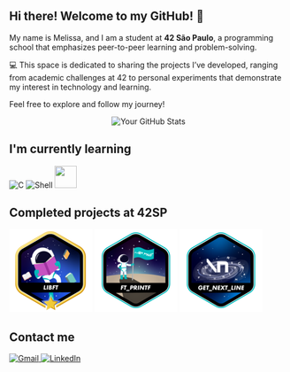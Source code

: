 ## Hi there! Welcome to my GitHub! 👋

My name is Melissa, and I am a student at **42 São Paulo**, a programming school that emphasizes peer-to-peer learning and problem-solving.

💻 This space is dedicated to sharing the projects I’ve developed, ranging from academic challenges at 42 to personal experiments that demonstrate my interest in technology and learning.

Feel free to explore and follow my journey!

<p align="center">
  <img src="https://github-readme-stats.vercel.app/api?username=meandrad&show_icons=true&theme=graywhite" alt="Your GitHub Stats"/>
</p>

## I'm currently learning

![C](https://img.icons8.com/fluency/48/000000/c-programming.png)
![Shell](https://img.icons8.com/fluency/48/000000/console.png)
<img src="https://cdn.jsdelivr.net/gh/devicons/devicon/icons/linux/linux-original.svg" width="40" height="40" />

## Completed projects at 42SP

[![Libft](./badges/libftm.png)](https://github.com/meandrad/libft)
[![Printf](./badges/ft_printfe.png)](https://github.com/meandrad/ft_printf)
[![get_next_line](./badges/get_next_linee.png)](https://github.com/meandrad/get_next_line)

## Contact me
<a href="mailto:memejaragua@gmail.com">
  <img src="https://img.icons8.com/color/48/000000/gmail-new.png" alt="Gmail" width="48" height="48" />
</a>
<a href="https://www.linkedin.com/in/melissa-garcia-85130b307/" target="_blank">
  <img src="https://img.icons8.com/color/48/000000/linkedin.png" alt="LinkedIn" width="48" height="48" />
</a>



